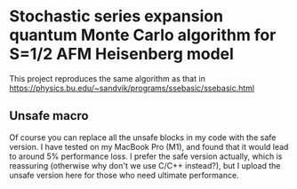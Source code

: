 # Stochastic series expansion quantum Monte Carlo algorithm for S=1/2 AFM Heisenberg model
This project reproduces the same algorithm as that in https://physics.bu.edu/~sandvik/programs/ssebasic/ssebasic.html

## Unsafe macro
Of course you can replace all the unsafe blocks in my code with the safe version. I have tested on my MacBook Pro (M1), and found that it would lead to around 5% performance loss. I prefer the safe version actually, which is reassuring (otherwise why don't we use C/C++ instead?), but I upload the unsafe version here for those who need ultimate performance.
